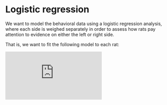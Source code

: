 # Logistic regression

We want to model the behavioral data using a logistic regression analysis,
where each side is weighed separately in order to assess how rats pay attention
to evidence on either the left or right side.

That is, we want to fit the following model to each rat:

![equation](https://latex.codecogs.com/svg.latex?%5Cinline%20log%28%20%5Cfrac%7Bp_R%7D%7B1%20-%20p_R%7D%20%29%20%3D%20%5CSigma_%7Bt%7D%20w_t%5EL%20*%20L_t%20&plus;%20w_t%5ER*%20R_t%20&plus;%20%5Cbeta_0)
